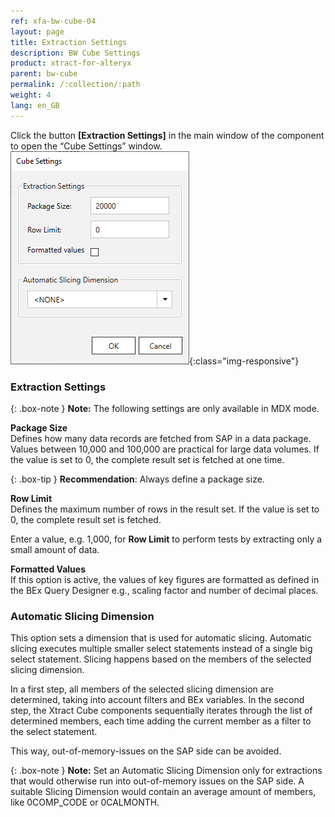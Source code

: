 ```yaml
---
ref: xfa-bw-cube-04
layout: page
title: Extraction Settings
description: BW Cube Settings
product: xtract-for-alteryx
parent: bw-cube
permalink: /:collection/:path
weight: 4
lang: en_GB
---
```


Click the button **[Extraction Settings]** in the main window of the component to open the “Cube Settings” window.
![XU_BWCube_Settings](/img/content/XU_BWCube_Settings1.png){:class="img-responsive"}

### Extraction Settings

{: .box-note }
**Note:**  The following settings are only available in MDX mode.

**Package Size** <br> 
Defines how many data records are fetched from SAP in a data package.
Values between 10,000 and 100,000 are practical for large data volumes.
If the value is set to 0, the complete result set is fetched at one time.

{: .box-tip }
**Recommendation**: Always define a package size.

**Row Limit** <br>
Defines the maximum number of rows in the result set.
If the value is set to 0, the complete result set is fetched.

Enter a value, e.g. 1,000, for **Row Limit** to perform tests by extracting only a small amount of data.

**Formatted Values** <br>
If this option is active, the values of key figures are formatted as defined in the BEx Query Designer e.g., scaling factor and number of decimal places.


### Automatic Slicing Dimension

This option sets a dimension that is used for automatic slicing. 
Automatic slicing executes multiple smaller select statements instead of a single big select statement. 
Slicing happens based on the members of the selected slicing dimension. 

In a first step, all members of the selected slicing dimension are determined, taking into account filters and BEx variables. In the second step, the Xtract Cube components sequentially iterates through the list of determined members, each time adding the current member as a filter to the select statement.

This way, out-of-memory-issues on the SAP side can be avoided.

{: .box-note }
**Note:**  Set an Automatic Slicing Dimension only for extractions that would otherwise run into out-of-memory issues on the SAP side. A suitable Slicing Dimension would contain an average amount of members, like 0COMP_CODE or 0CALMONTH.

